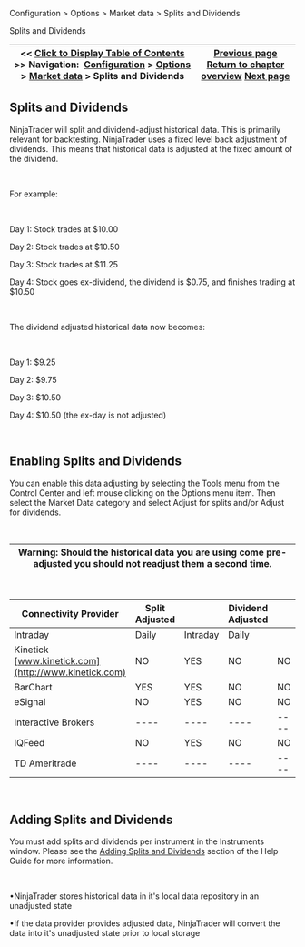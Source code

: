﻿


Configuration \> Options \> Market data \> Splits and Dividends






















Splits and Dividends







| \<\< [Click to Display Table of Contents](splits_and_dividends.md) \>\> **Navigation:**     [Configuration](configuration.md) \> [Options](options.md) \> [Market data](options_marketdata.md) \> Splits and Dividends | [Previous page](options_marketdata.md) [Return to chapter overview](options_marketdata.md) [Next page](merge_policy.md) |
| --- | --- |











## Splits and Dividends


NinjaTrader will split and dividend\-adjust historical data. This is primarily relevant for backtesting. NinjaTrader uses a fixed level back adjustment of dividends. This means that historical data is adjusted at the fixed amount of the dividend.


 


For example:


 


Day 1: Stock trades at $10\.00  

Day 2: Stock trades at $10\.50  

Day 3: Stock trades at $11\.25  

Day 4: Stock goes ex\-dividend, the dividend is $0\.75, and finishes trading at $10\.50


 


The dividend adjusted historical data now becomes:


 


Day 1: $9\.25  

Day 2: $9\.75  

Day 3: $10\.50  

Day 4: $10\.50 (the ex\-day is not adjusted)


 


## Enabling Splits and Dividends


You can enable this data adjusting by selecting the Tools menu from the Control Center and left mouse clicking on the Options menu item. Then select the Market Data category and select Adjust for splits and/or Adjust for dividends.


 




| Warning: Should the historical data you are using come pre\-adjusted you should not readjust them a second time. |
| --- |



 




| Connectivity Provider | Split Adjusted | | Dividend Adjusted | |
| --- | --- | --- | --- | --- |
| Intraday | Daily | Intraday | Daily |
| Kinetick [www.kinetick.com](http://www.kinetick.com) | NO | YES | NO | NO |
| BarChart | YES | YES | NO | NO |
| eSignal | NO | YES | NO | NO |
| Interactive Brokers | \-\-\-\- | \-\-\-\- | \-\-\-\- | \-\-\-\- |
| IQFeed | NO | YES | NO | NO |
| TD Ameritrade | \-\-\-\- | \-\-\-\- | \-\-\-\- | \-\-\-\- |



 


## Adding Splits and Dividends


You must add splits and dividends per instrument in the Instruments window. Please see the [Adding Splits and Dividends](adding_splits_and_dividends.md) section of the Help Guide for more information.


 


•NinjaTrader stores historical data in it's local data repository in an unadjusted state

•If the data provider provides adjusted data, NinjaTrader will convert the data into it's unadjusted state prior to local storage








